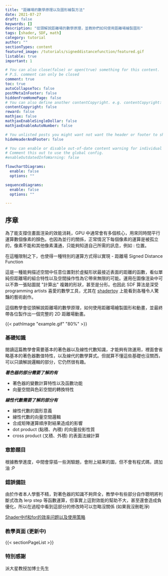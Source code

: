 ```yaml
---
title: "距離場的數學原理以及圖形繪製方法"
date: 2021-07-27
draft: false
keywords: []
description: "從頭解說距離場的數學原理，並教妳們如何使用距離場繪製圖形"
tags: [shader, SDF, math]
category: tutorial
author: ""
sectionTypes: content
featured_image: /tutorials/signeddistancefunction/featured.gif
listable: true
important: 1

# You can also close(false) or open(true) something for this content.
# P.S. comment can only be closed
comment: true
toc: true
autoCollapseToc: false
postMetaInFooter: false
hiddenFromHomePage: false
# You can also define another contentCopyright. e.g. contentCopyright: "This is another copyright."
contentCopyright: false
reward: false
mathjax: false
mathjaxEnableSingleDollar: false
mathjaxEnableAutoNumber: false

# You unlisted posts you might want not want the header or footer to show
hideHeaderAndFooter: false

# You can enable or disable out-of-date content warning for individual post.
# Comment this out to use the global config.
#enableOutdatedInfoWarning: false

flowchartDiagrams:
  enable: false
  options: ""

sequenceDiagrams: 
  enable: false
  options: ""

---
```


## 序章

為了能支撐住畫面渲染的效能消耗，GPU 中通常會有多個核心，用來同時間平行運算數個像素的顏色。也因為並行的關係，正常情況下每個像素的運算是被孤立的，像素不能和其他像素溝通，只能夠知道自己所需的訊息，例如 : 位置。

在這種限制之下，也使得一種特別的運算方式得以實現 - 距離場 Signed Distance Function

這是一種能夠描述空間中任意位置對於虛擬形狀最接近表面的距離的函數，看似單純但距離場的組合特性以及空間操作性為它帶來無限的可能。運用在圖像渲染中可以不靠一張貼圖就 "計算出" 複雜的形狀，甚至是分形。也因此 SDF 算法是深受 programming artists 喜愛的數學工具，尤其在 [shadertoy](https://www.shadertoy.com/) 上能看到各種令人驚豔的藝術創作。

這個教學會從頭解說距離場的數學原理，如何使用距離場繪製圖形和動畫，並最終帶各位製作出一個完整的 2D 距離場動畫。

{{< pathImage "example.gif" "80%" >}}

### 基礎知識

閱讀這篇教學會需要基本的著色器以及線性代數知識，才能夠有效運用，裡面會省略基本的著色器數值特性，以及線代的數學算式。但就算不懂這些基礎也沒關西，可以只讀解說邏輯的部分，它仍然很有趣。

**_著色器的部分需要了解的有_**

- 著色器的變數計算特性以及函數功能
- 向量空間與色彩空間的轉換特性

**_線性代數需要了解的部分有_**

- 線性代數的圖形意義
- 線性代數的向量空間邏輯
- 合成矩陣運算順序對結果造成的影響
- dot product (點積、內積) 的向量投影性質
- cross product (叉積、外積) 的表面法線計算

### 章節題目

根據教學進度，中間會穿插一些測驗題，會附上結果的圖，但不會有程式碼，請加油 :P

### 錯誤備註

由於作者本人學藝不精，對著色器的知識不夠齊全，教學中有些部分自作聰明將判斷式改為 lerp step 等函數運算，但事實上這對效能的幫助不大，甚至還會造成負優化，所以在過程中看到這部分的修改時可以忽略沒關係 (如果我沒刪乾淨)

[Shader中if和for的效率问题以及使用策略](https://zhuanlan.zhihu.com/p/33260382)

### 教學頁面 (更新中)

{{< sectionPageList >}}

### 特別感謝

派大星教授加博士先生
